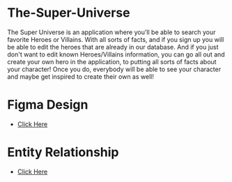 # The-Super-Universe
The Super Universe is an application where you'll be able to search your favorite Heroes or Villains. With all sorts of facts, and if you sign up you will be able to edit the heroes that are already in our database. And if you just don't want to edit known Heroes/Villains information, you can go all out and create your own hero in the application, to putting all sorts of facts about your character! Once you do, everybody will be able to see your character and maybe get inspired to create their own as well!

# Figma Design
- [Click Here](https://www.figma.com/file/obsTR3nTGAhnMU9aoYDl1R/Untitled?node-id=0%3A1)

# Entity Relationship
- [Click Here](https://www.figma.com/file/k18SMvZMTD0jBr7P64JLpV/Untitled?node-id=0%3A1)
